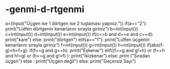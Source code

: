 # -genmi-d-rtgenmi
a=(input("Üçgen ise 1 dörtgen ise 2 tuşlaması yapınız:"))
if(a=="2"):
    print("Lütfen dörtgenin kenarlarını sırayla giriniz")
    b=int(input())
    c=int(input())
    d=int(input())
    e=int(input())
    if(c==b and d==e and c==d):
        print("kare")
    else:
        print("dörtgen")
elif(a=="1"):
    print("Lütfen üçgenin kenarlarını sırayla giriniz")
    f=int(input())
    g=int(input())
    h=int(input())
    if(abs(f-g)<h<f+g):
        if(f==g and g==h):
            print("Eşkenar")
        elif((f==g and g!=h) or (f==h and h!=g) or (h==g and g!=f) ):
            print("İkizkenar")
        else:
            print ("Sıradan üçgen")
    else :
        print("Üçgen değil")
else:
    print("Geçersiz Sayı")
            
            
            
            
            

